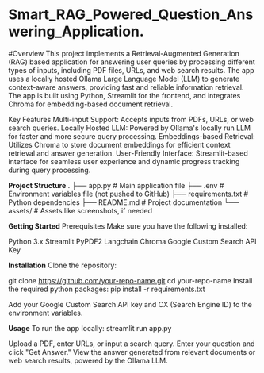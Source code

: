 # Smart_RAG_Powered_Question_Answering_Application.
#Overview
This project implements a Retrieval-Augmented Generation (RAG) based application for answering user queries by processing different types of inputs, including PDF files, URLs, and web search results. The app uses a locally hosted Ollama Large Language Model (LLM) to generate context-aware answers, providing fast and reliable information retrieval. The app is built using Python, Streamlit for the frontend, and integrates Chroma for embedding-based document retrieval.

Key Features
Multi-input Support: Accepts inputs from PDFs, URLs, or web search queries.
Locally Hosted LLM: Powered by Ollama's locally run LLM for faster and more secure query processing.
Embeddings-based Retrieval: Utilizes Chroma to store document embeddings for efficient context retrieval and answer generation.
User-Friendly Interface: Streamlit-based interface for seamless user experience and dynamic progress tracking during query processing.

**Project Structure**
.
├── app.py                                        # Main application file
├── .env                                          # Environment variables file (not pushed to GitHub)
├── requirements.txt                              # Python dependencies 
├── README.md                                     # Project documentation
└── assets/                                       # Assets like screenshots, if needed

**Getting Started**
Prerequisites
Make sure you have the following installed:

Python 3.x
Streamlit
PyPDF2
Langchain
Chroma
Google Custom Search API Key

**Installation**
Clone the repository:

git clone https://github.com/your-repo-name.git
cd your-repo-name
Install the required python packages:  pip install -r requirements.txt

Add your Google Custom Search API key and CX (Search Engine ID) to the environment variables.

**Usage**
To run the app locally:  streamlit run app.py

Upload a PDF, enter URLs, or input a search query.
Enter your question and click "Get Answer."
View the answer generated from relevant documents or web search results, powered by the Ollama LLM.
